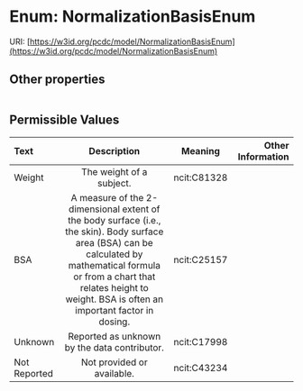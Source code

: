 
# Enum: NormalizationBasisEnum




URI: [https://w3id.org/pcdc/model/NormalizationBasisEnum](https://w3id.org/pcdc/model/NormalizationBasisEnum)


## Other properties

|  |  |  |
| --- | --- | --- |

## Permissible Values

| Text | Description | Meaning | Other Information |
| :--- | :---: | :---: | ---: |
| Weight | The weight of a subject. | ncit:C81328 |  |
| BSA | A measure of the 2-dimensional extent of the body surface (i.e., the skin). Body surface area (BSA) can be calculated by mathematical formula or from a chart that relates height to weight. BSA is often an important factor in dosing. | ncit:C25157 |  |
| Unknown | Reported as unknown by the data contributor. | ncit:C17998 |  |
| Not Reported | Not provided or available. | ncit:C43234 |  |

